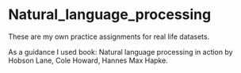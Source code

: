 # Natural_language_processing
These are my own practice assignments for real life datasets.

As a guidance I used book: Natural language processing in action by Hobson Lane, Cole Howard, Hannes Max Hapke.

